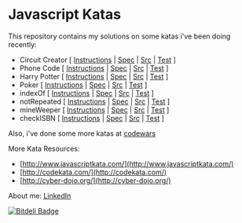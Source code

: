 Javascript Katas
================

This repository contains my solutions on some katas i've been doing recently:

- Circuit Creator [ [Instructions](https://github.com/juanmaguitar/katas-javascript/blob/master/circuit-creator/README.md) | [Spec](https://github.com/juanmaguitar/katas-javascript/blob/master/circuit-creator/spec/CircuitCreatorSpec.js) | [Src](https://github.com/juanmaguitar/katas-javascript/blob/master/circuit-creator/src/CircuitCreator.js) | [Test](http://juanmaguitar.github.io/katas-javascript/circuit-creator/SpecRunner.html) ]
- Phone Code [ [Instructions](https://github.com/juanmaguitar/katas-javascript/blob/master/phone-code/README.md) | [Spec](https://github.com/juanmaguitar/katas-javascript/blob/master/phone-code/spec/PhoneCodeSpec.js) | [Src](https://github.com/juanmaguitar/katas-javascript/blob/master/phone-code/src/PhoneCode.js) | [Test](http://juanmaguitar.github.io/katas-javascript/phone-code/SpecRunner.html) ]
- Harry Potter [ [Instructions](https://github.com/juanmaguitar/katas-javascript/blob/master/harry-potter/README.md) | [Spec](https://github.com/juanmaguitar/katas-javascript/blob/master/harry-potter/spec/HarryPotterSpec.js) | [Src](https://github.com/juanmaguitar/katas-javascript/blob/master/harry-potter/src/HarryPotter.js) | [Test](http://juanmaguitar.github.io/katas-javascript/harry-potter/SpecRunner.html) ]
- Poker [ [Instructions](https://github.com/juanmaguitar/katas-javascript/blob/master/poker/README.md) | [Spec](https://github.com/juanmaguitar/katas-javascript/blob/master/poker/spec/PokerHandSpec.js) | [Src](https://github.com/juanmaguitar/katas-javascript/blob/master/poker/src/PokerHand.js) | [Test](http://juanmaguitar.github.io/katas-javascript/poker/SpecRunner.html) ]
- indexOf [ [Instructions](https://github.com/juanmaguitar/katas-javascript/blob/master/indexOf/README.md) | [Spec](https://github.com/juanmaguitar/katas-javascript/blob/master/indexOf/spec/indexOfSpec.js) | [Src](https://github.com/juanmaguitar/katas-javascript/blob/master/indexOf/src/indexOf.js) | [Test](http://juanmaguitar.github.io/katas-javascript/indexOf/SpecRunner.html) ]
- notRepeated [ [Instructions](https://github.com/juanmaguitar/katas-javascript/blob/master/notRepeated/README.md) | [Spec](https://github.com/juanmaguitar/katas-javascript/blob/master/notRepeated/spec/notRepeatedSpec.js) | [Src](https://github.com/juanmaguitar/katas-javascript/blob/master/notRepeated/src/notRepeated.js) | [Test](http://juanmaguitar.github.io/katas-javascript/notRepeated/SpecRunner.html) ]
- mineWeeper [ [Instructions](https://github.com/juanmaguitar/katas-javascript/blob/master/mines-weeper/README.md) | [Spec](https://github.com/juanmaguitar/katas-javascript/blob/master/mines-weeper/spec/mineWeeperSpec.js) | [Src](https://github.com/juanmaguitar/katas-javascript/blob/master/mines-weeper/src/mineWeeper.js) | [Test](http://juanmaguitar.github.io/katas-javascript/mines-weeper/SpecRunner.html) ]
- checkISBN [ [Instructions](https://github.com/juanmaguitar/katas-javascript/blob/master/checkISBN/README.md) | [Spec](https://github.com/juanmaguitar/katas-javascript/blob/master/checkISBN/spec/mineWeeperSpec.js) | [Src](https://github.com/juanmaguitar/katas-javascript/blob/master/checkISBN/src/mineWeeper.js) | [Test](http://juanmaguitar.github.io/katas-javascript/checkISBN/SpecRunner.html) ]


Also, i've done some more katas at [codewars](http://www.codewars.com/users/juanmaguitar)

More Kata Resources:

- [http://www.javascriptkata.com/](http://www.javascriptkata.com/)
- [http://codekata.com/](http://codekata.com/)
- [http://cyber-dojo.org/](http://cyber-dojo.org/)

About me: [LinkedIn](http://www.linkedin.com/in/juanmagarrido)


[![Bitdeli Badge](https://d2weczhvl823v0.cloudfront.net/juanmaguitar/katas-javascript/trend.png)](https://bitdeli.com/free "Bitdeli Badge")

